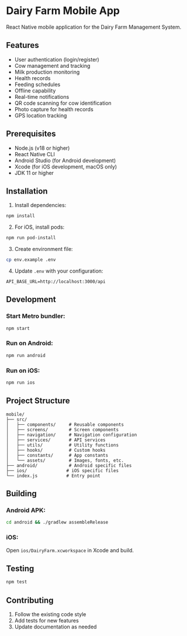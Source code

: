 # Dairy Farm Mobile App

React Native mobile application for the Dairy Farm Management System.

## Features

- User authentication (login/register)
- Cow management and tracking
- Milk production monitoring
- Health records
- Feeding schedules
- Offline capability
- Real-time notifications
- QR code scanning for cow identification
- Photo capture for health records
- GPS location tracking

## Prerequisites

- Node.js (v18 or higher)
- React Native CLI
- Android Studio (for Android development)
- Xcode (for iOS development, macOS only)
- JDK 11 or higher

## Installation

1. Install dependencies:
```bash
npm install
```

2. For iOS, install pods:
```bash
npm run pod-install
```

3. Create environment file:
```bash
cp env.example .env
```

4. Update `.env` with your configuration:
```
API_BASE_URL=http://localhost:3000/api
```

## Development

### Start Metro bundler:
```bash
npm start
```

### Run on Android:
```bash
npm run android
```

### Run on iOS:
```bash
npm run ios
```

## Project Structure

```
mobile/
├── src/
│   ├── components/     # Reusable components
│   ├── screens/        # Screen components
│   ├── navigation/     # Navigation configuration
│   ├── services/       # API services
│   ├── utils/          # Utility functions
│   ├── hooks/          # Custom hooks
│   ├── constants/      # App constants
│   └── assets/         # Images, fonts, etc.
├── android/            # Android specific files
├── ios/               # iOS specific files
└── index.js           # Entry point
```

## Building

### Android APK:
```bash
cd android && ./gradlew assembleRelease
```

### iOS:
Open `ios/DairyFarm.xcworkspace` in Xcode and build.

## Testing

```bash
npm test
```

## Contributing

1. Follow the existing code style
2. Add tests for new features
3. Update documentation as needed 